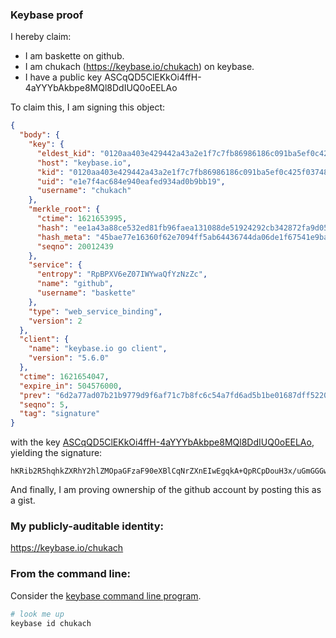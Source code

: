 
### Keybase proof

I hereby claim:

  * I am baskette on github.
  * I am chukach (https://keybase.io/chukach) on keybase.
  * I have a public key ASCqQD5ClEKkOi4ffH-4aYYYbAkbpe8MQl8DdIUQ0oEELAo

To claim this, I am signing this object:

```json
{
  "body": {
    "key": {
      "eldest_kid": "0120aa403e429442a43a2e1f7c7fb86986186c091ba5ef0c425f03748510d281042c0a",
      "host": "keybase.io",
      "kid": "0120aa403e429442a43a2e1f7c7fb86986186c091ba5ef0c425f03748510d281042c0a",
      "uid": "e1e7f4ac684e940eafed934ad0b9bb19",
      "username": "chukach"
    },
    "merkle_root": {
      "ctime": 1621653995,
      "hash": "ee1a43a88ce532ed81fb96faea131088de51924292cb342872fa9d05191213cccba5222721cb3174437c566c9a86027081d27980932b203b42c6233940dca825",
      "hash_meta": "45bae77e16360f62e7094ff5ab64436744da06de1f67541e9ba2d80a3c1b46bf",
      "seqno": 20012439
    },
    "service": {
      "entropy": "RpBPXV6eZ07IWYwaQfYzNzZc",
      "name": "github",
      "username": "baskette"
    },
    "type": "web_service_binding",
    "version": 2
  },
  "client": {
    "name": "keybase.io go client",
    "version": "5.6.0"
  },
  "ctime": 1621654047,
  "expire_in": 504576000,
  "prev": "6d2a77ad07b21b9779d9f6af71c7b8fc6c54a7fd6ad5b1be01687dff5220e058",
  "seqno": 5,
  "tag": "signature"
}
```

with the key [ASCqQD5ClEKkOi4ffH-4aYYYbAkbpe8MQl8DdIUQ0oEELAo](https://keybase.io/chukach), yielding the signature:

```
hKRib2R5hqhkZXRhY2hlZMOpaGFzaF90eXBlCqNrZXnEIwEgqkA+QpRCpDouH3x/uGmGGGwJG6XvDEJfA3SFENKBBCwKp3BheWxvYWTESpcCBcQgbSp3rQeyG5d52favcce4/GxUp/1q1bG+AWh9/1Ig4FjEINYAZuMt7rwErMeFoVihzJGxJ0iHsMAkRx/zDgSZ1JDgAgHCo3NpZ8RAHrkImmiwCVk0Asjtp+HI9TJfoXYx/HDDqY4p3E6pFxMdT9vxJ4Pkv1GO+jfPfy1JmnIE2YgJ23WZ4Nm+FkSKD6hzaWdfdHlwZSCkaGFzaIKkdHlwZQildmFsdWXEIOG6f0A+a8AkRnRneC6bhMruKbRmiAcY9e/pC7DgU3Cao3RhZ80CAqd2ZXJzaW9uAQ==

```

And finally, I am proving ownership of the github account by posting this as a gist.

### My publicly-auditable identity:

https://keybase.io/chukach

### From the command line:

Consider the [keybase command line program](https://keybase.io/download).

```bash
# look me up
keybase id chukach
```
